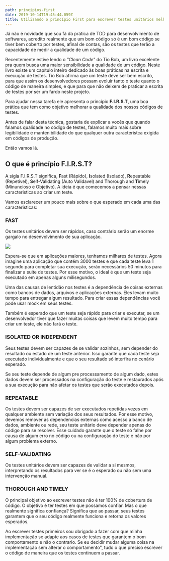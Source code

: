 ```yaml
---
path: principios-first
date: 2019-10-14T19:45:44.059Z
title: Utilizando o princípio First para escrever testes unitários melhores
---
```

Já não é novidade que sou fã da prática de TDD para desenvolvimento de softwares, acredito realmente que um bom código só é um bom código se tiver bem coberto por testes, afinal de contas, são os testes que terão a capacidade de medir a qualidade de um código.

Recentemente estive lendo o _"Clean Code"_ do Tio Bob, um livro excelente pra quem busca uma maior sensibilidade a qualidade de um código. Neste livro existe um capítulo inteiro dedicado às boas práticas na escrita e execução de testes. Tio Bob afirma que um teste deve ser bem escrito, para que assim os desenvolvedores possam evoluir tanto o teste quanto o código de maneira simples, e que para que não deixem de praticar a escrita de testes por ser um fardo neste projeto.

Para ajudar nessa tarefa ele apresenta o principio **F.I.R.S.T**, uma boa prática que tem como objetivo melhorar a qualidade dos nossos códigos de testes.

Antes de falar desta técnica, gostaria de explicar a vocês que quando falamos qualidade no código de testes, falamos muito mais sobre legibilidade e mantenibilidade do que qualquer outra caracteristca exigida em códigos de produção.

Então vamos lá.

## O que é princípio F.I.R.S.T?

A sigla F.I.R.S.T significa, **F**ast (Rápido), **I**solated (Isolado), **R**epeatable (Repetivel), **S**elf-Validating (Auto Validavel) and **T**horough and **T**imely (Minuncioso e Objetivo). A ideia é que comecemos a pensar nessas caracteristicas ao criar um teste.

Vamos esclarecer um pouco mais sobre o que esperado em cada uma das caracteristicas:

### FAST

Os testes unitários devem ser rápidos, caso contrário serão um enorme gargalo no desenvolvimento de sua aplicação. 

![](/assets/giphy.gif)

Espera-se que em aplicações maiores, tenhamos milhares de testes. Agora imagine uma aplicação que contém 3000 testes e que cada teste leva 1 segundo para completar sua execução, serão necessários 50 minutos para finalizar a suite de testes. Por esse motivo, o ideal é que um teste seja executado em apenas alguns milisegundos.

Uma das causas de lentidão nos testes é a dependência de coisas externas  como bancos de dados, arquivos e aplicações externas. Eles levam muito tempo para entregar algum resultado. Para criar essas dependências você pode usar mock em seus testes.

Também é esperado que um teste seja rápido para criar e executar, se um desenvolvedor tiver que fazer muitas coisas que levem muito tempo para criar um teste, ele não fará o teste.

### ISOLATED OR INDEPENDENT

Seus testes devem ser capazes de se validar sozinhos, sem depender do resultado ou estado de um teste anterior. Isso garante que cada teste seja executado individualmente e que o seu resultado só interfira no cenário esperado. 

Se seu teste depende de algum pre processamento de algum dado, estes dados devem ser processados na configuração do teste e restaurados após a sua execução para não afetar os testes que serão executados depois.

### REPEATABLE

Os testes devem ser capazes de ser executados repetidas vezes em qualquer ambiente sem variação dos seus resultados. Por esse motivo, devemos remover as dependencias externas como acesso a banco de dados, ambiente ou rede, seu teste unitário deve depender apenas do código para se resolver. Esse cuidado garante que o teste só falhe por causa de algum erro no código ou na configuração do teste e não por algum problema externo.

### SELF-VALIDATING

Os testes unitários devem ser capazes de validar a si mesmos, interpretando os resultados para ver se é o esperado ou não sem uma intervenção manual.

### THOROUGH AND TIMELY

O principal objetivo ao escrever testes não é ter 100% de cobertura de código. O objetivo é ter testes em que possamos confiar. Mas o que realmente significa confiança? Significa que ao passar, seus testes garantem que o seu código realmente funciona e retorna os valores esperados.

Ao escrever testes primeiros sou obrigado a fazer com que minha implementação se adapte aos casos de testes que garantem o bom comportamento e não o contrario. Se eu decidir mudar alguma coisa na implementação sem alterar o comportamento", tudo o que preciso escrever o código de maneira que os testes continuem a passar.
